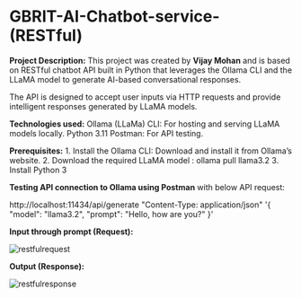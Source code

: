 # GBRIT-AI-Chatbot-service-(RESTful)

**Project Description:**
This project was created by **Vijay Mohan** and is based on RESTful chatbot API built in Python that leverages the Ollama CLI and the LLaMA model to generate AI-based conversational responses. 

The API is designed to accept user inputs via HTTP requests and provide intelligent responses generated by LLaMA models.

**Technologies used:**
Ollama (LLaMa) CLI: For hosting and serving LLaMA models locally.
Python 3.11
Postman: For API testing.

**Prerequisites:**
	1.	Install the Ollama CLI: Download and install it from Ollama’s website.
	2.	Download the required LLaMA model : ollama pull llama3.2
	3.	Install Python 3

****Testing API connection** to Ollama using Postman** with below API request:

http://localhost:11434/api/generate 
"Content-Type: application/json" 
'{
        "model": "llama3.2",
        "prompt": "Hello, how are you?"
    }'

**Input through prompt (Request):**

![restfulrequest](https://github.com/user-attachments/assets/36984351-51e0-42d5-9899-9012092a05ff)

**Output (Response):**

![restfulresponse](https://github.com/user-attachments/assets/7a3fa2a4-7ed9-47f6-86d0-50588a88ae8f)





